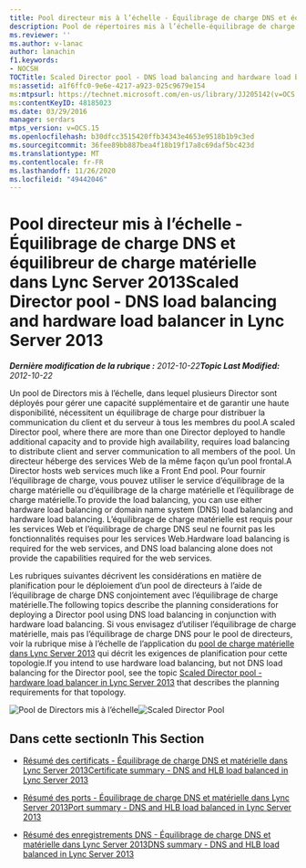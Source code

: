 ```yaml
---
title: Pool directeur mis à l’échelle - Équilibrage de charge DNS et équilibreur de charge matérielle
description: Pool de répertoires mis à l’échelle-équilibrage de charge DNS et équilibrage de charge matérielle.
ms.reviewer: ''
ms.author: v-lanac
author: lanachin
f1.keywords:
- NOCSH
TOCTitle: Scaled Director pool - DNS load balancing and hardware load balancer
ms:assetid: a1f6ffc0-9e6e-4217-a923-025c9679e154
ms:mtpsurl: https://technet.microsoft.com/en-us/library/JJ205142(v=OCS.15)
ms:contentKeyID: 48185023
ms.date: 03/29/2016
manager: serdars
mtps_version: v=OCS.15
ms.openlocfilehash: b30dfcc3515420ffb34343e4653e9518b1b9c3ed
ms.sourcegitcommit: 36fee89bb887bea4f18b19f17a8c69daf5bc423d
ms.translationtype: MT
ms.contentlocale: fr-FR
ms.lasthandoff: 11/26/2020
ms.locfileid: "49442046"
---
```

# <a name="scaled-director-pool---dns-load-balancing-and-hardware-load-balancer-in-lync-server-2013"></a><span data-ttu-id="68a56-103">Pool directeur mis à l’échelle - Équilibrage de charge DNS et équilibreur de charge matérielle dans Lync Server 2013</span><span class="sxs-lookup"><span data-stu-id="68a56-103">Scaled Director pool - DNS load balancing and hardware load balancer in Lync Server 2013</span></span>

<div data-xmlns="http://www.w3.org/1999/xhtml">

<div class="topic" data-xmlns="http://www.w3.org/1999/xhtml" data-msxsl="urn:schemas-microsoft-com:xslt" data-cs="https://msdn.microsoft.com/">

<div data-asp="https://msdn2.microsoft.com/asp">



</div>

<div id="mainSection">

<div id="mainBody"><span data-ttu-id="68a56-104">

<span> </span></span><span class="sxs-lookup"><span data-stu-id="68a56-104">

<span> </span></span></span>

<span data-ttu-id="68a56-105">_**Dernière modification de la rubrique :** 2012-10-22_</span><span class="sxs-lookup"><span data-stu-id="68a56-105">_**Topic Last Modified:** 2012-10-22_</span></span>

<span data-ttu-id="68a56-106">Un pool de Directors mis à l’échelle, dans lequel plusieurs Director sont déployés pour gérer une capacité supplémentaire et de garantir une haute disponibilité, nécessitent un équilibrage de charge pour distribuer la communication du client et du serveur à tous les membres du pool.</span><span class="sxs-lookup"><span data-stu-id="68a56-106">A scaled Director pool, where there are more than one Director deployed to handle additional capacity and to provide high availability, requires load balancing to distribute client and server communication to all members of the pool.</span></span> <span data-ttu-id="68a56-107">Un directeur héberge des services Web de la même façon qu’un pool frontal.</span><span class="sxs-lookup"><span data-stu-id="68a56-107">A Director hosts web services much like a Front End pool.</span></span> <span data-ttu-id="68a56-108">Pour fournir l’équilibrage de charge, vous pouvez utiliser le service d’équilibrage de la charge matérielle ou d’équilibrage de la charge matérielle et l’équilibrage de charge matérielle.</span><span class="sxs-lookup"><span data-stu-id="68a56-108">To provide the load balancing, you can use either hardware load balancing or domain name system (DNS) load balancing and hardware load balancing.</span></span> <span data-ttu-id="68a56-109">L’équilibrage de charge matérielle est requis pour les services Web et l’équilibrage de charge DNS seul ne fournit pas les fonctionnalités requises pour les services Web.</span><span class="sxs-lookup"><span data-stu-id="68a56-109">Hardware load balancing is required for the web services, and DNS load balancing alone does not provide the capabilities required for the web services.</span></span>

<span data-ttu-id="68a56-110">Les rubriques suivantes décrivent les considérations en matière de planification pour le déploiement d’un pool de directeurs à l’aide de l’équilibrage de charge DNS conjointement avec l’équilibrage de charge matérielle.</span><span class="sxs-lookup"><span data-stu-id="68a56-110">The following topics describe the planning considerations for deploying a Director pool using DNS load balancing in conjunction with hardware load balancing.</span></span> <span data-ttu-id="68a56-111">Si vous envisagez d’utiliser l’équilibrage de charge matérielle, mais pas l’équilibrage de charge DNS pour le pool de directeurs, voir la rubrique mise à l’échelle de l’application du [pool de charge matérielle dans Lync Server 2013](lync-server-2013-scaled-director-pool-hardware-load-balancer.md) qui décrit les exigences de planification pour cette topologie.</span><span class="sxs-lookup"><span data-stu-id="68a56-111">If you intend to use hardware load balancing, but not DNS load balancing for the Director pool, see the topic [Scaled Director pool - hardware load balancer in Lync Server 2013](lync-server-2013-scaled-director-pool-hardware-load-balancer.md) that describes the planning requirements for that topology.</span></span>

<span data-ttu-id="68a56-112">![Pool de Directors mis à l’échelle](images/JJ205142.35a78a7a-b781-4c8f-951e-168451ba6a65(OCS.15).jpg "Pool de Directors mis à l’échelle")</span><span class="sxs-lookup"><span data-stu-id="68a56-112">![Scaled Director Pool](images/JJ205142.35a78a7a-b781-4c8f-951e-168451ba6a65(OCS.15).jpg "Scaled Director Pool")</span></span>

<div>

## <a name="in-this-section"></a><span data-ttu-id="68a56-113">Dans cette section</span><span class="sxs-lookup"><span data-stu-id="68a56-113">In This Section</span></span>

  - [<span data-ttu-id="68a56-114">Résumé des certificats - Équilibrage de charge DNS et matérielle dans Lync Server 2013</span><span class="sxs-lookup"><span data-stu-id="68a56-114">Certificate summary - DNS and HLB load balanced in Lync Server 2013</span></span>](lync-server-2013-certificate-summary-dns-and-hlb-load-balanced.md)

  - [<span data-ttu-id="68a56-115">Résumé des ports - Équilibrage de charge DNS et matérielle dans Lync Server 2013</span><span class="sxs-lookup"><span data-stu-id="68a56-115">Port summary - DNS and HLB load balanced in Lync Server 2013</span></span>](lync-server-2013-port-summary-dns-and-hlb-load-balanced.md)

  - [<span data-ttu-id="68a56-116">Résumé des enregistrements DNS - Équilibrage de charge DNS et matérielle dans Lync Server 2013</span><span class="sxs-lookup"><span data-stu-id="68a56-116">DNS summary - DNS and HLB load balanced in Lync Server 2013</span></span>](lync-server-2013-dns-summary-dns-and-hlb-load-balanced.md)

<span data-ttu-id="68a56-117"></div>

</div>

<span> </span>

</div>

</div>

</span><span class="sxs-lookup"><span data-stu-id="68a56-117"></div>

</div>

<span> </span>

</div>

</div>

</span></span></div>

